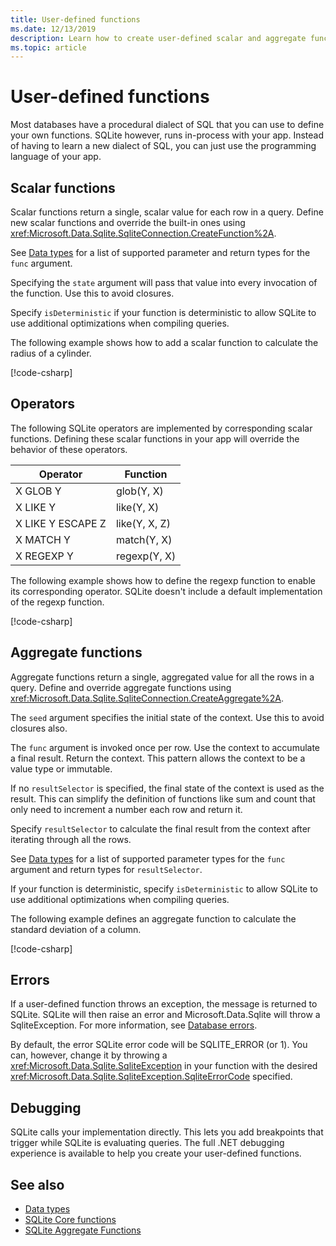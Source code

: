 ```yaml
---
title: User-defined functions
ms.date: 12/13/2019
description: Learn how to create user-defined scalar and aggregate functions.
ms.topic: article
---
```

# User-defined functions

Most databases have a procedural dialect of SQL that you can use to define your own functions. SQLite however, runs in-process with your app. Instead of having to learn a new dialect of SQL, you can just use the programming language of your app.

## Scalar functions

Scalar functions return a single, scalar value for each row in a query. Define new scalar functions and override the built-in ones using <xref:Microsoft.Data.Sqlite.SqliteConnection.CreateFunction%2A>.

See [Data types](types.md) for a list of supported parameter and return types for the `func` argument.

Specifying the `state` argument will pass that value into every invocation of the function. Use this to avoid closures.

Specify `isDeterministic` if your function is deterministic to allow SQLite to use additional optimizations when compiling queries.

The following example shows how to add a scalar function to calculate the radius of a cylinder.

[!code-csharp[](../../../../samples/snippets/standard/data/sqlite/ScalarFunctionSample/Program.cs?name=snippet_CreateFunction)]

## Operators

The following SQLite operators are implemented by corresponding scalar functions. Defining these scalar functions in your app will override the behavior of these operators.

| Operator          | Function      |
| ----------------- | ------------- |
| X GLOB Y          | glob(Y, X)    |
| X LIKE Y          | like(Y, X)    |
| X LIKE Y ESCAPE Z | like(Y, X, Z) |
| X MATCH Y         | match(Y, X)   |
| X REGEXP Y        | regexp(Y, X)  |

The following example shows how to define the regexp function to enable its corresponding operator. SQLite doesn't include a default implementation of the regexp function.

[!code-csharp[](../../../../samples/snippets/standard/data/sqlite/RegularExpressionSample/Program.cs?name=snippet_Regex)]

## Aggregate functions

Aggregate functions return a single, aggregated value for all the rows in a query. Define and override aggregate functions using <xref:Microsoft.Data.Sqlite.SqliteConnection.CreateAggregate%2A>.

The `seed` argument specifies the initial state of the context. Use this to avoid closures also.

The `func` argument is invoked once per row. Use the context to accumulate a final result. Return the context. This pattern allows the context to be a value type or immutable.

If no `resultSelector` is specified, the final state of the context is used as the result. This can simplify the definition of functions like sum and count that only need to increment a number each row and return it.

Specify `resultSelector` to calculate the final result from the context after iterating through all the rows.

See [Data types](types.md) for a list of supported parameter types for the `func` argument and return types for `resultSelector`.

If your function is deterministic, specify `isDeterministic` to allow SQLite to use additional optimizations when compiling queries.

The following example defines an aggregate function to calculate the standard deviation of a column.

[!code-csharp[](../../../../samples/snippets/standard/data/sqlite/AggregateFunctionSample/Program.cs?name=snippet_CreateAggregate)]

## Errors

If a user-defined function throws an exception, the message is returned to SQLite. SQLite will then raise an error and Microsoft.Data.Sqlite will throw a SqliteException. For more information, see [Database errors](database-errors.md).

By default, the error SQLite error code will be SQLITE_ERROR (or 1). You can, however, change it by throwing a <xref:Microsoft.Data.Sqlite.SqliteException> in your function with the desired <xref:Microsoft.Data.Sqlite.SqliteException.SqliteErrorCode> specified.

## Debugging

SQLite calls your implementation directly. This lets you add breakpoints that trigger while SQLite is evaluating queries. The full .NET debugging experience is available to help you create your user-defined functions.

## See also

* [Data types](types.md)
* [SQLite Core functions](https://www.sqlite.org/lang_corefunc.html)
* [SQLite Aggregate Functions](https://www.sqlite.org/lang_aggfunc.html)

